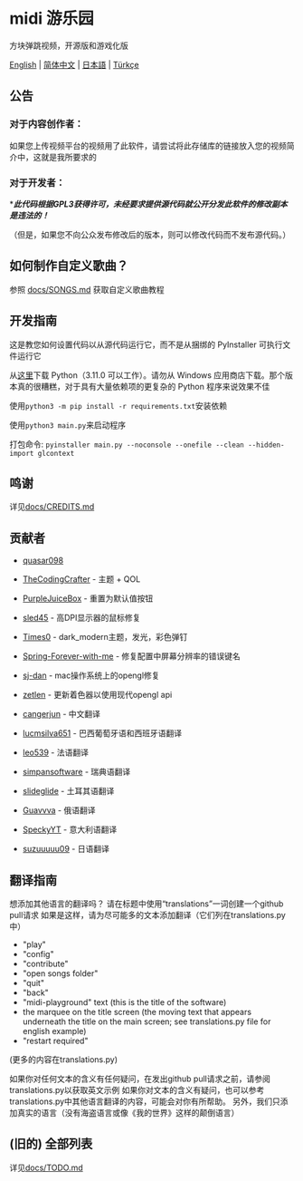 # midi 游乐园
方块弹跳视频，开源版和游戏化版

<a href="./README.md">English</a> | <a href="./README-ZH.md">简体中文</a> | <a href="./README-JP.md">日本語</a> | <a href="./README-TR.md">Türkçe</a>
## 公告

### 对于内容创作者：

如果您上传视频平台的视频用了此软件，请尝试将此存储库的链接放入您的视频简介中，这就是我所要求的

### 对于开发者：

****此代码根据GPL3获得许可，未经要求提供源代码就公开分发此软件的修改副本是违法的！***

（但是，如果您不向公众发布修改后的版本，则可以修改代码而不发布源代码。）

## 如何制作自定义歌曲？

参照 [docs/SONGS.md](https://github.com/quasar098/midi-playground/blob/master/docs/SONGS.md) 获取自定义歌曲教程

## 开发指南

这是教您如何设置代码以从源代码运行它，而不是从捆绑的 PyInstaller 可执行文件运行它

从[这里](https://python.org)下载 Python（3.11.0 可以工作）。请勿从 Windows 应用商店下载。那个版本真的很糟糕，对于具有大量依赖项的更复杂的 Python 程序来说效果不佳

使用`python3 -m pip install -r requirements.txt`安装依赖

使用`python3 main.py`来启动程序

打包命令: `pyinstaller main.py --noconsole --onefile --clean --hidden-import glcontext`

## 鸣谢

详见[docs/CREDITS.md](https://github.com/quasar098/midi-playground/blob/master/docs/CREDITS.md)

## 贡献者

- [quasar098](https://github.com/quasar098)
- [TheCodingCrafter](https://github.com/TheCodingCrafter) - 主题 + QOL
- [PurpleJuiceBox](https://github.com/PurpleJuiceBox) - 重置为默认值按钮
- [sled45](https://github.com/sled45) - 高DPI显示器的鼠标修复
- [Times0](https://github.com/Times0) - dark_modern主题，发光，彩色弹钉
- [Spring-Forever-with-me](https://github.com/Spring-Forever-with-me) - 修复配置中屏幕分辨率的错误键名
- [sj-dan](https://github.com/sj-dan) - mac操作系统上的opengl修复
- [zetlen](https://github.com/zetlen) - 更新着色器以使用现代opengl api

- [cangerjun](https://github.com/cangerjun) - 中文翻译
- [lucmsilva651](https://github.com/lucmsilva651) - 巴西葡萄牙语和西班牙语翻译
- [leo539](https://github.com/leo539) - 法语翻译
- [simpansoftware](https://github.com/simpansoftware) - 瑞典语翻译
- [slideglide](https://github.com/slideglide) - 土耳其语翻译
- [Guavvva](https://github.com/Guavvva) - 俄语翻译
- [SpeckyYT](https://github.com/SpeckyYT) - 意大利语翻译
- [suzuuuuu09](https://github.com/suzuuuuu09) - 日语翻译

## 翻译指南

想添加其他语言的翻译吗？
请在标题中使用“translations”一词创建一个github pull请求
如果是这样，请为尽可能多的文本添加翻译（它们列在translations.py中）

- "play"
- "config"
- "contribute"
- "open songs folder"
- "quit"
- "back"
- "midi-playground" text (this is the title of the software)
- the marquee on the title screen (the moving text that appears underneath the title on the main screen; see translations.py file for english example)
- "restart required"

(更多的内容在translations.py)

如果你对任何文本的含义有任何疑问，在发出github pull请求之前，请参阅translations.py以获取英文示例
如果你对文本的含义有疑问，也可以参考translations.py中其他语言翻译的内容，可能会对你有所帮助。
另外，我们只添加真实的语言（没有海盗语言或像《我的世界》这样的颠倒语言）

## (旧的) 全部列表

详见[docs/TODO.md](https://github.com/quasar098/midi-playground/blob/master/docs/TODO.md)

